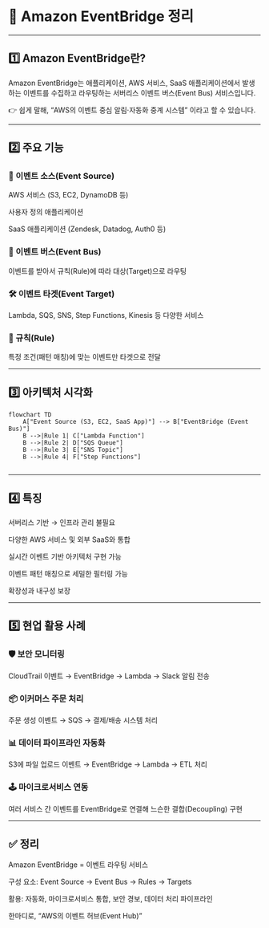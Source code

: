 <h1 id="🔔-amazon-eventbridge-정리">🔔 Amazon EventBridge 정리</h1>
<hr />
<h2 id="1️⃣-amazon-eventbridge란">1️⃣ Amazon EventBridge란?</h2>
<p>Amazon EventBridge는
애플리케이션, AWS 서비스, SaaS 애플리케이션에서 발생하는 이벤트를 수집하고 라우팅하는 서버리스 이벤트 버스(Event Bus) 서비스입니다.</p>
<p>👉 쉽게 말해,
“AWS의 이벤트 중심 알림·자동화 중계 시스템” 이라고 할 수 있습니다.</p>
<hr />
<h2 id="2️⃣-주요-기능">2️⃣ 주요 기능</h2>
<h3 id="📡-이벤트-소스event-source">📡 이벤트 소스(Event Source)</h3>
<p>AWS 서비스 (S3, EC2, DynamoDB 등)</p>
<p>사용자 정의 애플리케이션</p>
<p>SaaS 애플리케이션 (Zendesk, Datadog, Auth0 등)</p>
<h3 id="🎯-이벤트-버스event-bus">🎯 이벤트 버스(Event Bus)</h3>
<p>이벤트를 받아서 규칙(Rule)에 따라 대상(Target)으로 라우팅</p>
<h3 id="🛠️-이벤트-타겟event-target">🛠️ 이벤트 타겟(Event Target)</h3>
<p>Lambda, SQS, SNS, Step Functions, Kinesis 등 다양한 서비스</p>
<h3 id="🔎-규칙rule">🔎 규칙(Rule)</h3>
<p>특정 조건(패턴 매칭)에 맞는 이벤트만 타겟으로 전달</p>
<hr />
<h2 id="3️⃣-아키텍처-시각화">3️⃣ 아키텍처 시각화</h2>
<pre><code class="language-mermaid">flowchart TD
    A[&quot;Event Source (S3, EC2, SaaS App)&quot;] --&gt; B[&quot;EventBridge (Event Bus)&quot;]
    B --&gt;|Rule 1| C[&quot;Lambda Function&quot;]
    B --&gt;|Rule 2| D[&quot;SQS Queue&quot;]
    B --&gt;|Rule 3| E[&quot;SNS Topic&quot;]
    B --&gt;|Rule 4| F[&quot;Step Functions&quot;]</code></pre>
<p><img alt="" src="https://velog.velcdn.com/images/yjshin/post/b97ec170-7e36-4e56-a47a-b913b62e2ffa/image.png" /></p>
<hr />
<h2 id="4️⃣-특징">4️⃣ 특징</h2>
<p>서버리스 기반 → 인프라 관리 불필요</p>
<p>다양한 AWS 서비스 및 외부 SaaS와 통합</p>
<p>실시간 이벤트 기반 아키텍처 구현 가능</p>
<p>이벤트 패턴 매칭으로 세밀한 필터링 가능</p>
<p>확장성과 내구성 보장</p>
<hr />
<h2 id="5️⃣-현업-활용-사례">5️⃣ 현업 활용 사례</h2>
<h3 id="🛡-보안-모니터링">🛡 보안 모니터링</h3>
<p>CloudTrail 이벤트 → EventBridge → Lambda → Slack 알림 전송</p>
<h3 id="📦-이커머스-주문-처리">📦 이커머스 주문 처리</h3>
<p>주문 생성 이벤트 → SQS → 결제/배송 시스템 처리</p>
<h3 id="📊-데이터-파이프라인-자동화">📊 데이터 파이프라인 자동화</h3>
<p>S3에 파일 업로드 이벤트 → EventBridge → Lambda → ETL 처리</p>
<h3 id="🕹-마이크로서비스-연동">🕹 마이크로서비스 연동</h3>
<p>여러 서비스 간 이벤트를 EventBridge로 연결해 느슨한 결합(Decoupling) 구현</p>
<hr />
<h2 id="✅-정리">✅ 정리</h2>
<p>Amazon EventBridge = 이벤트 라우팅 서비스</p>
<p>구성 요소: Event Source → Event Bus → Rules → Targets</p>
<p>활용: 자동화, 마이크로서비스 통합, 보안 경보, 데이터 처리 파이프라인</p>
<p>한마디로, “AWS의 이벤트 허브(Event Hub)”</p>